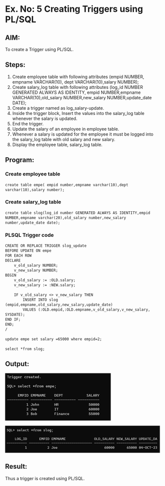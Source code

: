 # Ex. No: 5 Creating Triggers using PL/SQL

## AIM: 
To create a Trigger using PL/SQL.

## Steps:
1. Create employee table with following attributes (empid NUMBER, empname VARCHAR(10), dept VARCHAR(10),salary NUMBER);
2. Create salary_log table with following attributes (log_id NUMBER GENERATED ALWAYS AS IDENTITY, empid NUMBER,empname VARCHAR(10),old_salary NUMBER,new_salary NUMBER,update_date DATE);
3. Create a trigger named as log_salary-update.
4. Inside the trigger block, Insert the values into the salary_log table whenever the salary is updated.
5. End the trigger.
6. Update the salary of an employee in employee table.
7. Whenever a salary is updated for the employee it must be logged into the salary_log table with old salary and new salary.
8. Display the employee table, salary_log table.

## Program:
### Create employee table
```
create table empe( empid number,empname varchar(10),dept varchar(10),salary number);
```
### Create salary_log table
```
create table slog(log_id number GENERATED ALWAYS AS IDENTITY,empid NUMBER,empname varchar(20),old_salary number,new_salary number,update_date date);
```
### PLSQL Trigger code
```
CREATE OR REPLACE TRIGGER slog_update
BEFORE UPDATE ON empe
FOR EACH ROW
DECLARE
	v_old_salary NUMBER;
	v_new_salary NUMBER;
BEGIN
	v_old_salary := :OLD.salary;
	v_new_salary := :NEW.salary;

	IF v_old_salary <> v_new_salary THEN
		INSERT INTO slog (empid,empname,old_salary,new_salary,update_date)
		VALUES (:OLD.empid,:OLD.empname,v_old_salary,v_new_salary, SYSDATE);
END IF;
END;
/

update empe set salary =65000 where empid=2;

select *from slog;
```
## Output:

![Alt text](image.png)

![Alt text](image-1.png)

## Result:
   Thus a trigger is created using PL/SQL.
